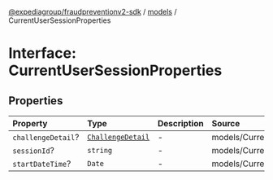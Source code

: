 [@expediagroup/fraudpreventionv2-sdk](../../index.md) / [models](../index.md) / CurrentUserSessionProperties

# Interface: CurrentUserSessionProperties

## Properties

| Property | Type | Description | Source |
| :------ | :------ | :------ | :------ |
| `challengeDetail`? | [`ChallengeDetail`](../classes/ChallengeDetail.md) | - | models/CurrentUserSession.ts:57 |
| `sessionId`? | `string` | - | models/CurrentUserSession.ts:55 |
| `startDateTime`? | `Date` | - | models/CurrentUserSession.ts:56 |
